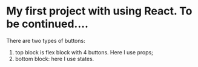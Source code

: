 # My first project with using React. To be continued....

There are two types of buttons:
1) top block is flex block with 4 buttons. Here I use props; 
2) bottom block: here I use states. 


